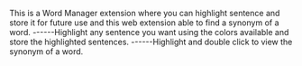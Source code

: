 This is a Word Manager extension where you can highlight sentence and store it for future use and this web extension able to find a synonym of a word.
------Highlight any sentence you want using the colors available and store the highlighted sentences.
------Highlight and double click to view the synonym of a word.
